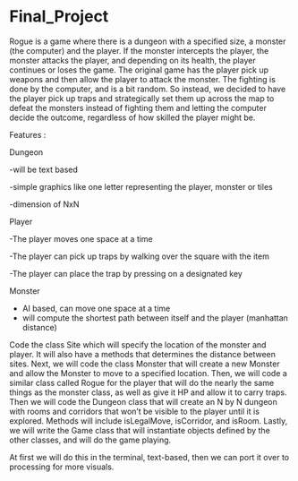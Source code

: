 # Final_Project

Rogue is a game where there is a dungeon with a specified size, a monster (the computer) and the player. If the monster intercepts the player, the monster attacks the player, and depending on its health, the player continues or loses the game. The original game has the player pick up weapons and then allow the player to attack the monster. The fighting is done by the computer, and is a bit random. So instead, we decided to have the player pick up traps and strategically set them up across the map to defeat the monsters instead of fighting them and letting the computer decide the outcome, regardless of how skilled the player might be. 

Features : 

Dungeon

-will be text based

-simple graphics like one letter representing the player, monster or tiles

-dimension of NxN


Player

-The player moves one space at a time

-The player can pick up traps by walking over the square with the item

-The player can place the trap by pressing on a designated key

Monster
-  AI based, can move one space at a time
- will compute the shortest path between itself and the player (manhattan distance)

Code the class Site which will specify the location of the monster and player. It will also have a methods that determines the distance between sites.
Next, we will code the class Monster that will create a new Monster and allow the Monster to move to a specified location.
Then, we will code a similar class called Rogue for the player that will do the nearly the same things as the monster class, as well as give it HP and allow it to carry traps. 
Then we will code the Dungeon class that will create an N by N dungeon with rooms and corridors that won’t be visible to the player until it is explored. Methods will include isLegalMove, isCorridor, and isRoom.
Lastly, we will write the Game class that will instantiate objects defined by the other classes, and will do the game playing. 

At first we will do this in the terminal, text-based, then we can port it over to processing for more visuals.
